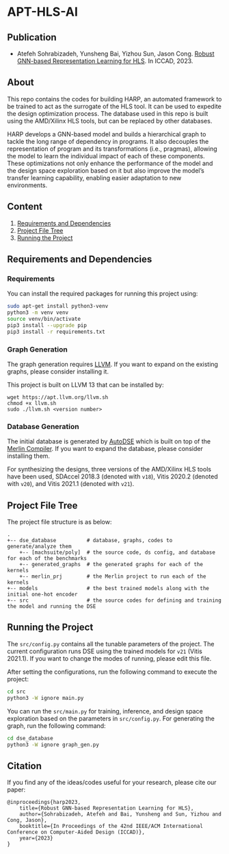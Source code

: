 # APT-HLS-AI

## Publication

+ Atefeh Sohrabizadeh, Yunsheng Bai, Yizhou Sun, Jason Cong. [Robust GNN-based Representation Learning for HLS](https://ieeexplore.ieee.org/document/10323853). In ICCAD, 2023.

## About
This repo contains the codes for building HARP, an automated framework to be trained to act as the surrogate of the HLS tool. It can be used to expedite the design optimization process. The database used in this repo is built using the AMD/Xilinx HLS tools, but can be replaced by other databases. 

HARP develops a GNN-based model and builds a hierarchical graph to tackle the long range of dependency in programs. It also decouples the representation of program and its transformations (i.e., pragmas), allowing the model to learn the individual impact of each of these components. These optimizations not only enhance the performance of the model and the design space exploration based on it but also improve the model’s transfer learning capability, enabling easier adaptation to new environments.


## Content
1. [Requirements and Dependencies](#requirements-and-dependencies)
2. [Project File Tree](#project-file-tree)
3. [Running the Project](#running-the-project)


## Requirements and Dependencies

### Requirements
You can install the required packages for running this project using:

````bash
sudo apt-get install python3-venv
python3 -m venv venv
source venv/bin/activate
pip3 install --upgrade pip
pip3 install -r requirements.txt
````

### Graph Generation
The graph generation requires [LLVM](https://clang.llvm.org/get_started.html). If you want to expand on the existing graphs, please consider installing it.

This project is built on LLVM 13 that can be installed by:

```
wget https://apt.llvm.org/llvm.sh
chmod +x llvm.sh
sudo ./llvm.sh <version number>
```



### Database Generation
The initial database is generated by [AutoDSE](https://github.com/UCLA-VAST/AutoDSE) which is built on top of the [Merlin Compiler](https://github.com/Xilinx/merlin-compiler). If you want to expand the database, please consider installing them.

For synthesizing the designs, three versions of the AMD/Xilinx HLS tools have been used, SDAccel 2018.3 (denoted with `v18`), Vitis 2020.2 (denoted with `v20`), and Vitis 2021.1 (denoted with `v21`).


## Project File Tree
The project file structure is as below:

````
.
+-- dse_database          # database, graphs, codes to generate/analyze them
    +-- [machsuite/poly]  # the source code, ds config, and database for each of the benchmarks
    +-- generated_graphs  # the generated graphs for each of the kernels
    +-- merlin_prj        # the Merlin project to run each of the kernels
+-- models                # the best trained models along with the initial one-hot encoder
+-- src                   # the source codes for defining and training the model and running the DSE
````


## Running the Project

The `src/config.py` contains all the tunable parameters of the project. The current configuration runs DSE using the trained models for `v21` (Vitis 2021.1). If you want to change the modes of running, please edit this file.

After setting the configurations, run the following command to execute the project:

````bash
cd src
python3 -W ignore main.py
````

You can run the `src/main.py` for training, inference, and design space exploration based on the parameters in `src/config.py`. For generating the graph, run the following command: 

````bash
cd dse_database
python3 -W ignore graph_gen.py 
````


## Citation
If you find any of the ideas/codes useful for your research, please cite our paper:

	@inproceedings{harp2023,
        title={Robust GNN-based Representation Learning for HLS},
        author={Sohrabizadeh, Atefeh and Bai, Yunsheng and Sun, Yizhou and Cong, Jason},
        booktitle={In Proceedings of the 42nd IEEE/ACM International Conference on Computer-Aided Design (ICCAD)},
        year={2023}
    }
